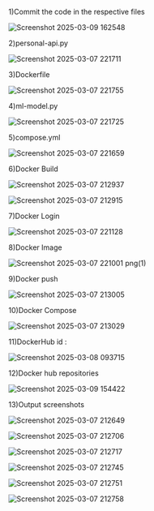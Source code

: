 



1)Commit the code in the respective files    


![Screenshot 2025-03-09 162548](https://github.com/user-attachments/assets/9953b990-3bf2-49cf-9f40-b5763c2d09a7)


2)personal-api.py    

![Screenshot 2025-03-07 221711](https://github.com/user-attachments/assets/d7578810-58d9-4586-92a4-777148761340)


3)Dockerfile   

![Screenshot 2025-03-07 221755](https://github.com/user-attachments/assets/9263f811-bbb3-4429-921c-24b8e0a88bf1)


4)ml-model.py   

![Screenshot 2025-03-07 221725](https://github.com/user-attachments/assets/84dba66c-cdd0-4f07-b1f6-8bc57e7b9c88)



5)compose.yml   

![Screenshot 2025-03-07 221659](https://github.com/user-attachments/assets/7fd4b4e3-3b83-41ef-8fea-feb4a32a6b98)


6)Docker Build   

![Screenshot 2025-03-07 212937](https://github.com/user-attachments/assets/8df8ff05-0684-4b78-aa0d-c52897873a9c)

![Screenshot 2025-03-07 212915](https://github.com/user-attachments/assets/9e3e30c2-2ee2-4b0a-8c9c-f7c6ea70e0cd)



7)Docker Login    

![Screenshot 2025-03-07 221128](https://github.com/user-attachments/assets/19ff9807-6244-4bbd-9b85-faaabbd288e1)


8)Docker Image    

![Screenshot 2025-03-07 221001 png(1)](https://github.com/user-attachments/assets/7e56d1cc-92ed-47e8-9e80-3f5398b693a2)


9)Docker push     

![Screenshot 2025-03-07 213005](https://github.com/user-attachments/assets/571488aa-171f-4887-b8d2-cdc7def0e0c0)


10)Docker Compose     

![Screenshot 2025-03-07 213029](https://github.com/user-attachments/assets/b0f661fc-efd6-4040-af58-e27cf42c00c3)

11)DockerHub id : 

![Screenshot 2025-03-08 093715](https://github.com/user-attachments/assets/c6cb485c-5311-402a-afb7-e270b77188a6)



12)Docker hub repositories       

![Screenshot 2025-03-09 154422](https://github.com/user-attachments/assets/cf1b0d7a-3206-4ba2-b770-410d87ffa1ac)



13)Output screenshots    


![Screenshot 2025-03-07 212649](https://github.com/user-attachments/assets/3087b479-2725-408f-820b-505d91d31fb3)


![Screenshot 2025-03-07 212706](https://github.com/user-attachments/assets/99545253-a94b-400d-a2a8-0c691e9864af)


![Screenshot 2025-03-07 212717](https://github.com/user-attachments/assets/a1e98791-3e46-4906-9d81-df16141f9f39)


![Screenshot 2025-03-07 212745](https://github.com/user-attachments/assets/5ea063a9-66db-4327-af75-604b8f33edd5)


![Screenshot 2025-03-07 212751](https://github.com/user-attachments/assets/1f67bc2c-414f-46dc-b925-022becc58ffb)


![Screenshot 2025-03-07 212758](https://github.com/user-attachments/assets/826d766e-4ebe-4b2c-845b-672256eefcb6)
